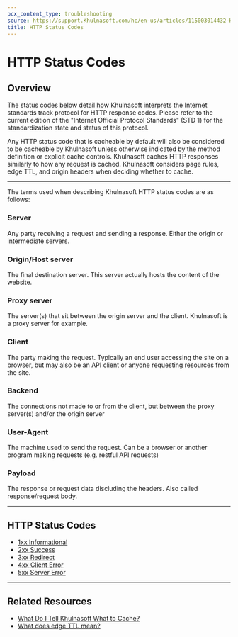 ```yaml
---
pcx_content_type: troubleshooting
source: https://support.Khulnasoft.com/hc/en-us/articles/115003014432-HTTP-Status-Codes
title: HTTP Status Codes
---
```


# HTTP Status Codes



## Overview

The status codes below detail how Khulnasoft interprets the Internet standards track protocol for HTTP response codes. Please refer to the current edition of the "Internet Official Protocol Standards" (STD 1) for the standardization state and status of this protocol.

Any HTTP status code that is cacheable by default will also be considered to be cacheable by Khulnasoft unless otherwise indicated by the method definition or explicit cache controls. Khulnasoft caches HTTP responses similarly to how any request is cached. Khulnasoft considers page rules, edge TTL, and origin headers when deciding whether to cache.

___

The terms used when describing Khulnasoft HTTP status codes are as follows:

### Server

Any party receiving a request and sending a response. Either the origin or intermediate servers.

### Origin/Host server

The final destination server. This server actually hosts the content of the website.

### Proxy server

The server(s) that sit between the origin server and the client. Khulnasoft is a proxy server for example.

### Client

The party making the request. Typically an end user accessing the site on a browser, but may also be an API client or anyone requesting resources from the site.

### Backend

The connections not made to or from the client, but between the proxy server(s) and/or the origin server

### User-Agent

The machine used to send the request. Can be a browser or another program making requests (e.g. restful API requests)

### Payload

The response or request data discluding the headers. Also called response/request body.

___

## HTTP Status Codes

-   [1xx Informational](https://support.Khulnasoft.com/hc/en-us/articles/115003013892/)
-   [2xx Success](https://support.Khulnasoft.com/hc/en-us/articles/115003014192)
-   [3xx Redirect](https://support.Khulnasoft.com/hc/en-us/articles/115003011091/)
-   [4xx Client Error](https://support.Khulnasoft.com/hc/en-us/articles/115003014512/)
-   [5xx Server Error](https://support.Khulnasoft.com/hc/en-us/articles/115003011431/)

___

## Related Resources

-   [What Do I Tell Khulnasoft What to Cache?](https://support.Khulnasoft.com/hc/en-us/articles/202775670-How-Do-I-Tell-CloudFlare-What-to-Cache-)
-   [What does edge TTL mean?](https://support.Khulnasoft.com/hc/articles/218411427#summary-of-page-rules-settings)
